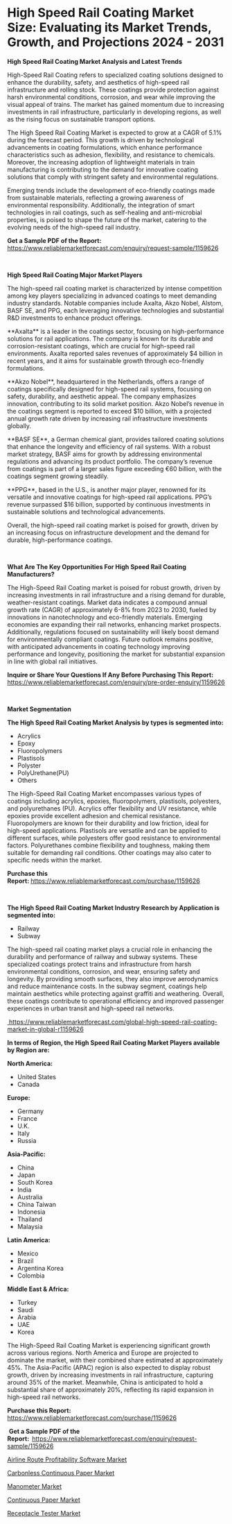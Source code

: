 <p><h1>High Speed Rail Coating Market Size: Evaluating its Market Trends, Growth, and Projections 2024 - 2031</h1></p><p><strong>High Speed Rail Coating Market Analysis and Latest Trends</strong></p>
<p><p>High-Speed Rail Coating refers to specialized coating solutions designed to enhance the durability, safety, and aesthetics of high-speed rail infrastructure and rolling stock. These coatings provide protection against harsh environmental conditions, corrosion, and wear while improving the visual appeal of trains. The market has gained momentum due to increasing investments in rail infrastructure, particularly in developing regions, as well as the rising focus on sustainable transport options.</p><p>The High Speed Rail Coating Market is expected to grow at a CAGR of 5.1% during the forecast period. This growth is driven by technological advancements in coating formulations, which enhance performance characteristics such as adhesion, flexibility, and resistance to chemicals. Moreover, the increasing adoption of lightweight materials in train manufacturing is contributing to the demand for innovative coating solutions that comply with stringent safety and environmental regulations.</p><p>Emerging trends include the development of eco-friendly coatings made from sustainable materials, reflecting a growing awareness of environmental responsibility. Additionally, the integration of smart technologies in rail coatings, such as self-healing and anti-microbial properties, is poised to shape the future of the market, catering to the evolving needs of the high-speed rail industry.</p></p>
<p><strong>Get a Sample PDF of the Report:&nbsp;</strong> <a href="https://www.reliablemarketforecast.com/enquiry/request-sample/1159626?utm_campaign=1141&utm_medium=2&utm_source=Github&utm_content=ia&utm_term=18102024&utm_id=high-speed-rail-coating">https://www.reliablemarketforecast.com/enquiry/request-sample/1159626</a></p>
<p>&nbsp;</p>
<p><strong>High Speed Rail Coating Major Market Players</strong></p>
<p><p>The high-speed rail coating market is characterized by intense competition among key players specializing in advanced coatings to meet demanding industry standards. Notable companies include Axalta, Akzo Nobel, Alstom, BASF SE, and PPG, each leveraging innovative technologies and substantial R&D investments to enhance product offerings.</p><p>**Axalta** is a leader in the coatings sector, focusing on high-performance solutions for rail applications. The company is known for its durable and corrosion-resistant coatings, which are crucial for high-speed rail environments. Axalta reported sales revenues of approximately $4 billion in recent years, and it aims for sustainable growth through eco-friendly formulations.</p><p>**Akzo Nobel**, headquartered in the Netherlands, offers a range of coatings specifically designed for high-speed rail systems, focusing on safety, durability, and aesthetic appeal. The company emphasizes innovation, contributing to its solid market position. Akzo Nobel’s revenue in the coatings segment is reported to exceed $10 billion, with a projected annual growth rate driven by increasing rail infrastructure investments globally.</p><p>**BASF SE**, a German chemical giant, provides tailored coating solutions that enhance the longevity and efficiency of rail systems. With a robust market strategy, BASF aims for growth by addressing environmental regulations and advancing its product portfolio. The company’s revenue from coatings is part of a larger sales figure exceeding €60 billion, with the coatings segment growing steadily.</p><p>**PPG**, based in the U.S., is another major player, renowned for its versatile and innovative coatings for high-speed rail applications. PPG’s revenue surpassed $16 billion, supported by continuous investments in sustainable solutions and technological advancements.</p><p>Overall, the high-speed rail coating market is poised for growth, driven by an increasing focus on infrastructure development and the demand for durable, high-performance coatings.</p></p>
<p>&nbsp;</p>
<p><strong>What Are The Key Opportunities For High Speed Rail Coating Manufacturers?</strong></p>
<p><p>The High-Speed Rail Coating market is poised for robust growth, driven by increasing investments in rail infrastructure and a rising demand for durable, weather-resistant coatings. Market data indicates a compound annual growth rate (CAGR) of approximately 6-8% from 2023 to 2030, fueled by innovations in nanotechnology and eco-friendly materials. Emerging economies are expanding their rail networks, enhancing market prospects. Additionally, regulations focused on sustainability will likely boost demand for environmentally compliant coatings. Future outlook remains positive, with anticipated advancements in coating technology improving performance and longevity, positioning the market for substantial expansion in line with global rail initiatives.</p></p>
<p><strong>Inquire or Share Your Questions If Any Before Purchasing This Report:</strong> <a href="https://www.reliablemarketforecast.com/enquiry/pre-order-enquiry/1159626?utm_campaign=1141&utm_medium=2&utm_source=Github&utm_content=ia&utm_term=18102024&utm_id=high-speed-rail-coating">https://www.reliablemarketforecast.com/enquiry/pre-order-enquiry/1159626</a></p>
<p>&nbsp;</p>
<p><strong>Market Segmentation</strong></p>
<p><strong>The High Speed Rail Coating Market Analysis by types is segmented into:</strong></p>
<p><ul><li>Acrylics</li><li>Epoxy</li><li>Fluoropolymers</li><li>Plastisols</li><li>Polyster</li><li>PolyUrethane(PU)</li><li>Others</li></ul></p>
<p><p>The High-Speed Rail Coating Market encompasses various types of coatings including acrylics, epoxies, fluoropolymers, plastisols, polyesters, and polyurethanes (PU). Acrylics offer flexibility and UV resistance, while epoxies provide excellent adhesion and chemical resistance. Fluoropolymers are known for their durability and low friction, ideal for high-speed applications. Plastisols are versatile and can be applied to different surfaces, while polyesters offer good resistance to environmental factors. Polyurethanes combine flexibility and toughness, making them suitable for demanding rail conditions. Other coatings may also cater to specific needs within the market.</p></p>
<p><strong>Purchase this Report:&nbsp;</strong><a href="https://www.reliablemarketforecast.com/purchase/1159626?utm_campaign=1141&utm_medium=2&utm_source=Github&utm_content=ia&utm_term=18102024&utm_id=high-speed-rail-coating">https://www.reliablemarketforecast.com/purchase/1159626</a></p>
<p>&nbsp;</p>
<p><strong>The High Speed Rail Coating Market Industry Research by Application is segmented into:</strong></p>
<p><ul><li>Railway</li><li>Subway</li></ul></p>
<p><p>The high-speed rail coating market plays a crucial role in enhancing the durability and performance of railway and subway systems. These specialized coatings protect trains and infrastructure from harsh environmental conditions, corrosion, and wear, ensuring safety and longevity. By providing smooth surfaces, they also improve aerodynamics and reduce maintenance costs. In the subway segment, coatings help maintain aesthetics while protecting against graffiti and weathering. Overall, these coatings contribute to operational efficiency and improved passenger experiences in urban transit and high-speed rail networks.</p></p>
<p><a href="https://www.reliablemarketforecast.com/global-high-speed-rail-coating-market-in-global-r1159626?utm_campaign=1141&utm_medium=2&utm_source=Github&utm_content=ia&utm_term=18102024&utm_id=high-speed-rail-coating">&nbsp;https://www.reliablemarketforecast.com/global-high-speed-rail-coating-market-in-global-r1159626</a></p>
<p><strong>In terms of Region, the High Speed Rail Coating Market Players available by Region are:</strong></p>
<p>
    <p> <strong> North America: </strong>
        <ul>
            <li>United States</li>
            <li>Canada</li>
        </ul>
        </p> 
    <p> <strong> Europe: </strong>
        <ul>
            <li>Germany</li>
            <li>France</li>
            <li>U.K.</li>
            <li>Italy</li>
            <li>Russia</li>
        </ul>
        </p> 
    <p> <strong> Asia-Pacific: </strong>
        <ul>
            <li>China</li>
            <li>Japan</li>
            <li>South Korea</li>
            <li>India</li>
            <li>Australia</li>
            <li>China Taiwan</li>
            <li>Indonesia</li>
            <li>Thailand</li>
            <li>Malaysia</li>
        </ul>
        </p> 
    <p> <strong> Latin America: </strong>
        <ul>
            <li>Mexico</li>
            <li>Brazil</li>
            <li>Argentina Korea</li>
            <li>Colombia</li>
        </ul>
        </p> 
    <p> <strong> Middle East & Africa: </strong>
        <ul>
            <li>Turkey</li>
            <li>Saudi</li>
            <li>Arabia</li>
            <li>UAE</li>
            <li>Korea</li>
        </ul>
    </p>
    </p>
<p><p>The High-Speed Rail Coating Market is experiencing significant growth across various regions. North America and Europe are projected to dominate the market, with their combined share estimated at approximately 45%. The Asia-Pacific (APAC) region is also expected to display robust growth, driven by increasing investments in rail infrastructure, capturing around 35% of the market. Meanwhile, China is anticipated to hold a substantial share of approximately 20%, reflecting its rapid expansion in high-speed rail networks. </p></p>
<p><strong>Purchase this Report: </strong><a href="https://www.reliablemarketforecast.com/purchase/1159626?utm_campaign=1141&utm_medium=2&utm_source=Github&utm_content=ia&utm_term=18102024&utm_id=high-speed-rail-coating">https://www.reliablemarketforecast.com/purchase/1159626</a></p>
<p>&nbsp;<strong>Get a Sample PDF of the Report:&nbsp;&nbsp;</strong><a href="https://www.reliablemarketforecast.com/enquiry/request-sample/1159626?utm_campaign=1141&utm_medium=2&utm_source=Github&utm_content=ia&utm_term=18102024&utm_id=high-speed-rail-coating">https://www.reliablemarketforecast.com/enquiry/request-sample/1159626</a></p>
<p><strong></strong></p>
<p><p><a href="https://github.com/rieuydbalon3b/Market-Research-Report-List-1/blob/main/airline-route-profitability-software-market.md?utm_campaign=1141&utm_medium=2&utm_source=Github&utm_content=ia&utm_term=18102024&utm_id=high-speed-rail-coating">Airline Route Profitability Software Market</a></p><p><a href="https://www.linkedin.com/pulse/comprehensive-carbonless-continuous-paper-market-report-regional-bqdzf?utm_campaign=1141&utm_medium=2&utm_source=Github&utm_content=ia&utm_term=18102024&utm_id=high-speed-rail-coating">Carbonless Continuous Paper Market</a></p><p><a href="https://issuu.com/reportprime-2/docs/manometer-market-size-2030.pptx_85f2076f36244f?utm_campaign=1141&utm_medium=2&utm_source=Github&utm_content=ia&utm_term=18102024&utm_id=high-speed-rail-coating">Manometer Market</a></p><p><a href="https://www.linkedin.com/pulse/global-continuous-paper-market-focus-application-end-use-industry-4pz7f?utm_campaign=1141&utm_medium=2&utm_source=Github&utm_content=ia&utm_term=18102024&utm_id=high-speed-rail-coating">Continuous Paper Market</a></p><p><a href="https://issuu.com/reportprime-2/docs/receptacle-tester-market-size-2030._3fb47ed5fb7e24?utm_campaign=1141&utm_medium=2&utm_source=Github&utm_content=ia&utm_term=18102024&utm_id=high-speed-rail-coating">Receptacle Tester Market</a></p></p>